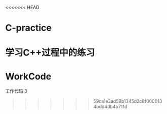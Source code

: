 <<<<<<< HEAD
# C-practice
学习C++过程中的练习
=======
# WorkCode
工作代码
3
>>>>>>> 59ca1e3ad59b1345d2c8f0000134bdd4db4b711d
